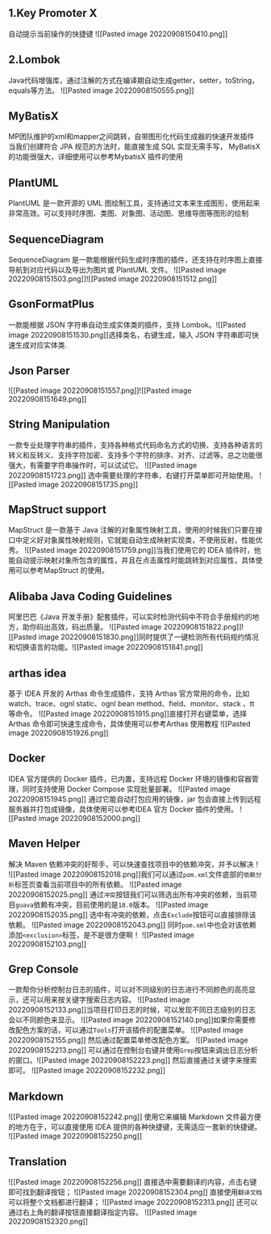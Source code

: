 ## 1.Key Promoter X
自动提示当前操作的快捷键
![[Pasted image 20220908150410.png]]
## 2.Lombok
Java代码增强库，通过注解的方式在编译期自动生成getter，setter，toString，equals等方法。
![[Pasted image 20220908150555.png]]
## MyBatisX
MP团队维护的xml和mapper之间跳转，自带图形化代码生成器的快速开发插件
当我们创建符合 JPA 规范的方法时，能直接生成 SQL 实现无需手写，
MyBatisX 的功能很强大，详细使用可以参考MybatisX 插件的使用

## PlantUML
PlantUML 是一款开源的 UML 图绘制工具，支持通过文本来生成图形，使用起来非常高效。可以支持时序图、类图、对象图、活动图、思维导图等图形的绘制

## SequenceDiagram
SequenceDiagram 是一款能根据代码生成时序图的插件，还支持在时序图上直接导航到对应代码以及导出为图片或 PlantUML 文件。
![[Pasted image 20220908151503.png]]![[Pasted image 20220908151512.png]]
## GsonFormatPlus
一款能根据 JSON 字符串自动生成实体类的插件，支持 Lombok。![[Pasted image 20220908151530.png]]选择类名，右键生成，输入 JSON 字符串即可快速生成对应实体类.
## Json Parser
![[Pasted image 20220908151557.png]]![[Pasted image 20220908151649.png]]
## String Manipulation
一款专业处理字符串的插件，支持各种格式代码命名方式的切换、支持各种语言的转义和反转义、支持字符加密、支持多个字符的排序、对齐、过滤等。总之功能很强大，有需要字符串操作时，可以试试它。
![[Pasted image 20220908151723.png]]
选中需要处理的字符串，右键打开菜单即可开始使用。
![[Pasted image 20220908151735.png]]
## MapStruct support
MapStruct 是一款基于 Java 注解的对象属性映射工具，使用的时候我们只要在接口中定义好对象属性映射规则，它就能自动生成映射实现类，不使用反射，性能优秀。
![[Pasted image 20220908151759.png]]当我们使用它的 IDEA 插件时，他能自动提示映射对象所包含的属性，并且在点击属性时能跳转到对应属性，具体使用可以参考MapStruct 的使用。
## Alibaba Java Coding Guidelines
阿里巴巴《Java 开发手册》配套插件，可以实时检测代码中不符合手册规约的地方，助你码出高效，码出质量。
![[Pasted image 20220908151822.png]]![[Pasted image 20220908151830.png]]同时提供了一键检测所有代码规约情况和切换语言的功能。![[Pasted image 20220908151841.png]]
## arthas idea
基于 IDEA 开发的 Arthas 命令生成插件，支持 Arthas 官方常用的命令，比如 watch、trace、ognl static、ognl bean method、field、monitor、stack 、tt 等命令。
![[Pasted image 20220908151915.png]]直接打开右键菜单，选择 Arthas 命令即可快速生成命令，具体使用可以参考Arthas 使用教程
![[Pasted image 20220908151926.png]]
## Docker
IDEA 官方提供的 Docker 插件，已内置，支持远程 Docker 环境的镜像和容器管理，同时支持使用 Docker Compose 实现批量部署。
![[Pasted image 20220908151945.png]]
通过它能自动打包应用的镜像，jar 包会直接上传到远程服务器并打包成镜像，具体使用可以参考IDEA 官方 Docker 插件的使用。
![[Pasted image 20220908152000.png]]
## Maven Helper
解决 Maven 依赖冲突的好帮手，可以快速查找项目中的依赖冲突，并予以解决！
![[Pasted image 20220908152018.png]]我们可以通过`pom.xml`文件底部的`依赖分析`标签页查看当前项目中的所有依赖。
![[Pasted image 20220908152025.png]]
通过`冲突`按钮我们可以筛选出所有冲突的依赖，当前项目`guava`依赖有冲突，目前使用的是`18.0`版本。
![[Pasted image 20220908152035.png]]
选中有冲突的依赖，点击`Exclude`按钮可以直接排除该依赖。
![[Pasted image 20220908152043.png]]
同时`pom.xml`中也会对该依赖添加`<exclusion>`标签，是不是很方便啊！
![[Pasted image 20220908152103.png]]
## Grep Console
一款帮你分析控制台日志的插件，可以对不同级别的日志进行不同颜色的高亮显示，还可以用来按关键字搜索日志内容。
![[Pasted image 20220908152133.png]]当项目打印日志的时候，可以发现不同日志级别的日志会以不同颜色来显示。
![[Pasted image 20220908152140.png]]如果你需要修改配色方案的话，可以通过`Tools`打开该插件的配置菜单。
![[Pasted image 20220908152155.png]]
然后通过配置菜单修改配色方案。
![[Pasted image 20220908152213.png]]
可以通过在控制台右键并使用`Grep`按钮来调出日志分析的窗口。![[Pasted image 20220908152223.png]]
然后直接通过关键字来搜索即可。
![[Pasted image 20220908152232.png]]
## Markdown
![[Pasted image 20220908152242.png]]
使用它来编辑 Markdown 文件最方便的地方在于，可以直接使用 IDEA 提供的各种快捷键，无需适应一套新的快捷键。
![[Pasted image 20220908152250.png]]

## Translation
![[Pasted image 20220908152256.png]]
直接选中需要翻译的内容，点击右键即可找到翻译按钮；
![[Pasted image 20220908152304.png]]
直接使用`翻译文档`可以将整个文档都进行翻译；
![[Pasted image 20220908152313.png]]
还可以通过右上角的翻译按钮直接翻译指定内容。
![[Pasted image 20220908152320.png]]